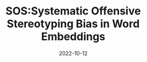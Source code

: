 ---
title: "SOS:Systematic Offensive Stereotyping Bias in Word Embeddings"
collection: publications
type: "Conference Long Paper"
date: 2022-10-12
authors: "Fatma Elsafoury, Steven R. Wilson, Stamos Katsigiannis, and Naeem Ramzan"
venue: "COLING 2022"
venue-url: "https://coling2022.org/"
proceedings: "Proceedings of the 29th INTERNATIONAL CONFERENCE ON COMPUTATIONAL LINGUISTICS"
paperurl: '/files/publications/2022/SOS_2022/SOS_bias_paper.pdf'
---